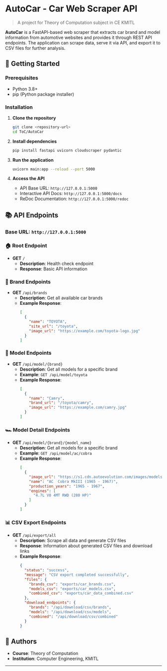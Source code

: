# AutoCar - Car Web Scraper API

> A project for Theory of Computation subject in CE KMITL

**AutoCar** is a FastAPI-based web scraper that extracts car brand and model information from automotive websites and provides it through REST API endpoints. The application can scrape data, serve it via API, and export it to CSV files for further analysis.

## 🚦 Getting Started

### Prerequisites

- Python 3.8+
- pip (Python package installer)

### Installation

1. **Clone the repository**
   ```bash
   git clone <repository-url>
   cd ToC/AutoCar
   ```

2. **Install dependencies**
   ```bash
   pip install fastapi uvicorn cloudscraper pydantic
   ```

3. **Run the application**
   ```bash
   uvicorn main:app --reload --port 5000
   ```

4. **Access the API**
   - API Base URL: `http://127.0.0.1:5000`
   - Interactive API Docs: `http://127.0.0.1:5000/docs`
   - ReDoc Documentation: `http://127.0.0.1:5000/redoc`

## 📚 API Endpoints

### Base URL: `http://127.0.0.1:5000`

### 🏠 Root Endpoint
- **GET** `/`
  - **Description**: Health check endpoint
  - **Response**: Basic API information

### 🚗 Brand Endpoints
- **GET** `/api/brands`
  - **Description**: Get all available car brands
  - **Example Response**:
    ```json
    [
      {
        "name": "TOYOTA",
        "site_url": "/toyota",
        "image_url": "https://example.com/toyota-logo.jpg"
      }
    ]
    ```

### 🚙 Model Endpoints
- **GET** `/api/model/{brand}`
  - **Description**: Get all models for a specific brand
  - **Example**: `GET /api/model/toyota`
  - **Example Response**:
    ```json
    [
      {
        "name": "Camry",
        "brand_url": "/toyota/camry",
        "image_url": "https://example.com/camry.jpg"
      }
    ]
    ```
### 🏎️ Model Detail Endpoints
- **GET** `/api/model/{brand}/{model_name}`
  - **Description**: Get all models for a specific brand
  - **Example**: `GET /api/model/ac/cobra`
  - **Example Response**:
    ```json
    [
      {
        "image_url": "https://s1.cdn.autoevolution.com/images/models/AC-_Cobra-MkIII-1965_main.jpg",
        "name": "AC  Cobra MkIII (1965 - 1967)",
        "production_years": "1965 - 1967",
        "engines": [
          "4.7L V8 4MT RWD (280 HP)"
        ]
      }
    ]
    ```  

### 📊 CSV Export Endpoints
- **GET** `/api/export/all`
  - **Description**: Scrape all data and generate CSV files
  - **Response**: Information about generated CSV files and download links
  - **Example Response**:
    ```json
    {
      "status": "success",
      "message": "CSV export completed successfully",
      "files": {
        "brands_csv": "exports/car_brands.csv",
        "models_csv": "exports/car_models.csv", 
        "combined_csv": "exports/car_data_combined.csv"
      },
      "download_endpoints": {
        "brands": "/api/download/csv/brands",
        "models": "/api/download/csv/models",
        "combined": "/api/download/csv/combined"
      }
    }
    ```

## 👥 Authors

- **Course**: Theory of Computation
- **Institution**: Computer Engineering, KMITL

---